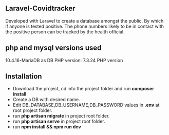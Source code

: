 ## Laravel-Covidtracker
Developed with Laravel to create a database amongst the public. By which if anyone is tested positive. The phone numbers likely to be in contact with the positive person can be tracked by the health official.

## php and mysql versions used
10.4.16-MariaDB as DB
PHP version: 7.3.24  PHP version

## Installation
- Download the project, cd into the project folder and run **composer install**
- Create a DB with desired name.
- Edit DB_DATABASE,DB_USERNAME,DB_PASSWORD values in **.env** at root project folder.
- run **php artisan migrate** in project root folder.
- run **php artisan serve** in project root folder.
- run **npm install && npm run dev**
